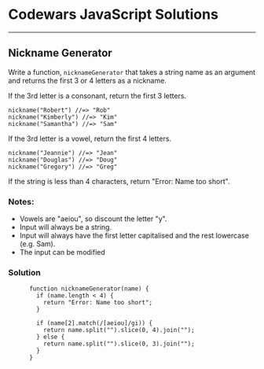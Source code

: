 # Codewars JavaScript Solutions

---

## Nickname Generator

Write a function, `nicknameGenerator` that takes a string name as an argument and returns the first 3 or 4 letters as a nickname.

If the 3rd letter is a consonant, return the first 3 letters.

```
nickname("Robert") //=> "Rob"
nickname("Kimberly") //=> "Kim"
nickname("Samantha") //=> "Sam"

```

If the 3rd letter is a vowel, return the first 4 letters.

```
nickname("Jeannie") //=> "Jean"
nickname("Douglas") //=> "Doug"
nickname("Gregory") //=> "Greg"
```

If the string is less than 4 characters, return "Error: Name too short".

### Notes:

- Vowels are "aeiou", so discount the letter "y".
- Input will always be a string.
- Input will always have the first letter capitalised and the rest lowercase (e.g. Sam).
- The input can be modified

### Solution

```
      function nicknameGenerator(name) {
        if (name.length < 4) {
          return "Error: Name too short";
        }

        if (name[2].match(/[aeiou]/gi)) {
          return name.split("").slice(0, 4).join("");
        } else {
          return name.split("").slice(0, 3).join("");
        }
      }
```
